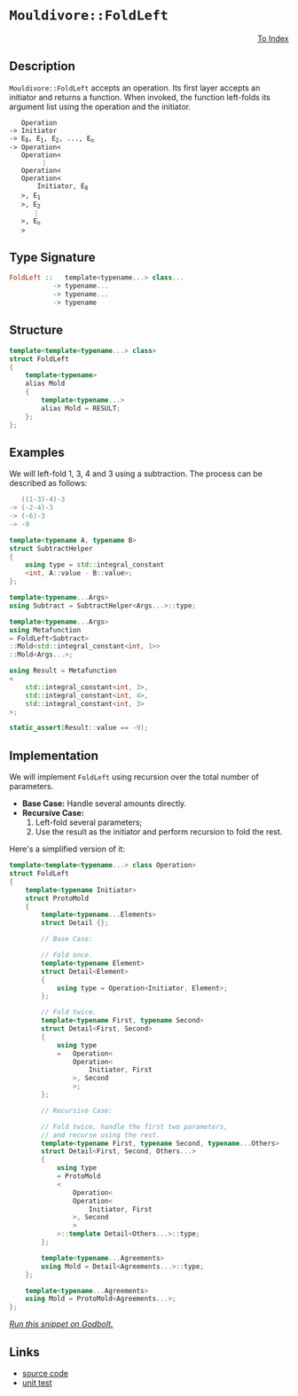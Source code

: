 <!-- Copyright 2024 Feng Mofan
SPDX-License-Identifier: Apache-2.0 -->

# `Mouldivore::FoldLeft`

<p style='text-align: right;'><a href="../../../index.md#algorithms">To Index</a></p>

## Description

`Mouldivore::FoldLeft` accepts an operation.
Its first layer accepts an initiator and returns a function.
When invoked, the function left-folds its argument list using the operation and the initiator.

<pre><code>   Operation
-> Initiator
-> E<sub>0</sub>, E<sub>1</sub>, E<sub>2</sub>, ..., E<sub>n</sub>
-> Operation&lt;
   Operation&lt;
        &vellip;
   Operation&lt;
   Operation&lt;
       Initiator, E<sub>0</sub>
   &gt;, E<sub>1</sub>
   &gt;, E<sub>2</sub>
      &vellip;
   &gt;, E<sub>n</sub>
   &gt;</code></pre>

## Type Signature

```Haskell
FoldLeft ::   template<typename...> class...
           -> typename...
           -> typename...
           -> typename
```

## Structure

```C++
template<template<typename...> class>
struct FoldLeft
{
    template<typename>
    alias Mold
    {
        template<typename...>
        alias Mold = RESULT;
    };
};
```

## Examples

We will left-fold 1, 3, 4 and 3 using a subtraction.
The process can be described as follows:

```C++
   ((1-3)-4)-3
-> (-2-4)-3
-> (-6)-3
-> -9
```

```C++
template<typename A, typename B>
struct SubtractHelper
{
    using type = std::integral_constant
    <int, A::value - B::value>;
};

template<typename...Args>
using Subtract = SubtractHelper<Args...>::type;

template<typename...Args>
using Metafunction 
= FoldLeft<Subtract>
::Mold<std::integral_constant<int, 1>>
::Mold<Args...>;

using Result = Metafunction
<
    std::integral_constant<int, 3>,
    std::integral_constant<int, 4>,
    std::integral_constant<int, 3>
>;

static_assert(Result::value == -9);
```

## Implementation

We will implement `FoldLeft` using recursion over the total number of parameters.

- **Base Case:** Handle several amounts directly.
- **Recursive Case:**
  1. Left-fold several parameters;
  2. Use the result as the initiator and perform recursion to fold the rest.

Here's a simplified version of it:

```C++
template<template<typename...> class Operation>
struct FoldLeft
{
    template<typename Initiator>
    struct ProtoMold
    {
        template<typename...Elements>
        struct Detail {};

        // Base Case:

        // Fold once.
        template<typename Element>
        struct Detail<Element>
        {
            using type = Operation<Initiator, Element>;
        };

        // Fold twice.
        template<typename First, typename Second>
        struct Detail<First, Second>
        {
            using type
            =   Operation<
                Operation<
                    Initiator, First
                >, Second
                >;
        };

        // Recursive Case:

        // Fold twice, handle the first two parameters,
        // and recurse using the rest.
        template<typename First, typename Second, typename...Others>
        struct Detail<First, Second, Others...>
        {
            using type
            = ProtoMold
            <
                Operation<
                Operation<
                    Initiator, First
                >, Second
                >
            >::template Detail<Others...>::type;
        };

        template<typename...Agreements>
        using Mold = Detail<Agreements...>::type;
    };

    template<typename...Agreements>
    using Mold = ProtoMold<Agreements...>;
};
```

[*Run this snippet on Godbolt.*](https://godbolt.org/#z:OYLghAFBqd5QCxAYwPYBMCmBRdBLAF1QCcAaPECAMzwBtMA7AQwFtMQByARg9KtQYEAysib0QXACx8BBAKoBnTAAUAHpwAMvAFYTStJg1DIApACYAQuYukl9ZATwDKjdAGFUtAK4sGIAMwAbKSuADJ4DJgAcj4ARpjEIAAcwQAOqAqETgwe3r4BaRlZAuGRMSzxiSm2mPaOAkIETMQEuT5%2BQTV12Y3NBKXRcQnJwQpNLW35nWN9A%2BWVIwCUtqhexMjsHASYLKkG2yb%2Bbtu7%2B5iHxwCeqYysmAB0j4fYANTIBgoKLwDyN8RM9QYzxMGgAgmNiF4HC8AGKedChTBUAgg0EmADsVjBLxxLxOewB5yOBGutzYLwAkgwsgCSMDsbiIVCCC9lMRUEQALLw1G4l4YrGgvl8/FnC4km7MNiPe7YehsQQKelC4U4pnQgAimCadH5mIxGsOgt5qpeAHozS8LEwlC83Db2KiTaqLbD4S8BBt7s7haLCeLSVLMC85TtGCj/NgfXz1SytTraBdQwqI1GGaqBdHTV5MkY8aT%2Bf4NT8/gDshcqTSiGQQ/Lw8D/ILTXrDY2nenha64bR0HiAO54L1ZnF%2Bg7EwN3WF4YhjUj5yWToSYNAMdDK5uxl7xph0C4w6ezl5LldryPDvVN5u4nMRYDz84d5uHYs434JMsCC7n5tv/6Ar%2BPleqqVo4tI1vuM4ooBQHPHOx4CGu0FXg2l4ZuirbGkhroAErLmsmQAG7BvaSggO2Koupa3a9gQA4bHOCCGOg9B4ggwY0JB/aoC8qTNHc2wzqQ56ukxLzEHhM7BjeeYEGxYmYGM3pIaORJXAu5IQYeEpksG8GrnO2lBjK3yyQkSpnkhm7bruRyaQQcHLghc4mWxM4yuupqZkhfLSXe2nfriz6suyXI8t5gVHAFqq/h%2BQKReF0Wlv%2B8UUUBpogXgYFznZUXCrBR6OauuV8h5MGRiAIAqVu2o7omRwuWZ7nlZVpJGueBptWC54qQG6kPI8oLAOJYaKqVwq%2BS83I9oWxbWXVbiDcNKYKE12AVf5bYdh1m1oh2PXjn1MqLZgI0EOZaapRNU29kFbIcqg10XMdp0rU8Z47dtmGgmaABUf3/QDgNmqiv3/S8AAqClnS8APA2CoOA4jf1w7taJmP4ETvF4WCFm4XiOLQhCXMqqL7WpOkvKCBkTuSVgWeCBCQtCQheLEjNMA4AAStR/E6%2BodhN2kzS8YzoBVETbENYgAPorjMgg%2BhcEtzqCFUEWIXjBgAtFaasa0SUYfehnWo2Thl3EdxDAOdqITSzbP/NCQX2%2BzXM8wkT1W693rNRtX1mzT/X3KCXvKldNVUF4DAONk/JdUWbo9oiyIXC7jupqiFWPUcovi4ImBS7QssCPLEZuMrLxcA2F1ZzyRwh9bq0m7buZ3rhCheLQLJBZyEdRzHn7x24Pq5yAEsF/8Rdy00CtHBX/iwSPBBi2P%2BeF8XDCl0rghzpIi8dqP4/r9Phhl/PJPvV9MyOMg0s2koLQQO3ncEHr3jBs%2BQVawAnIsRocMsWgnAACsvA/AcC0KQVAnBh6WGsCLVY6wP7ox4KQV%2BECAHLAANYgGAZIe4GhJBcHRP4DQwCNBmECIEMwSQkj6E4JIXgLAJAaA0KQcBkDoEcF4AoEAbD0FaGWHAWAMBEAgFWAQVI%2BNyCUDQLsOgCQoh3E4KoFIWtAiSBeMAZAyBK74LMLwTA%2BBqx4DFlwGQggRBiHYFICx8glBqE0DoPQfZ/ipE4DwQBICwFOKgZwb4%2BMpEslQFQF4qjAjqM0do3RUh7hmBeBADw8j6DEH5CgxYvABEANIBAJAcjUgKLIBQCA%2BTCkgGAFIMwfA6ACV4RAWIvjYgRGaJcDxvAmnMGIJcb4sRtDLnQaguRKZvgMFoK0jBpAsCxC8MAe0tBaC8O4LwLALBDDAHEBM/A4kY5EUWZAzAqg8LbDaeQfOQCJmE1iP8LpHgsC%2BMZngZhSzSBEWILEDImAtSrKMITIwTjlhUAMNbAAangTAfY3zgNQfwSxohxC2JhfYlQ6gJm6HMQYP5pg4GWH0HgWIvDIDLFQKkQEiytai2fFiqwlgzCcNecQUxCl4DLDsP07ILhVyTD8OYsIERBgVGGOY9ImRARcr0MK4oDA5hDESOY1lA8GC9AmJ4doeh5WAiVf0Pl8xBW2HGK0FV%2BQ5X6ulQK2VLLEEbAkF4jgoD2G%2BK4WEtRGitE6L0XEhJuBCAkDSf4LgGS0H/OWGxJgWBEgQGwSASQ/h7jf38OiSQhCzCSECKw4BgRv70I4Iw0gzC/X3ECFwQISRv5JCLXgrgwC43BA4bwLhPC%2BGBowUI0RuTxGBOkcU0pKSlFsE4M0FgBF0RayYG8DFd4uDf3uFwAhhjjEkFMXoRFVj4XSERYoZFvjdBVNcUwdxSybV2trX4jgATJH4w9KEgdQ6R1jrWZXKdM6NAJKSQUlJvqzABqyUIvJqBkkJBkSUv9b7hjXuHe8NZk6uBsJoF3MylAGkTI6S0k5yGuk9L6Q4E5QzwwjLGb4qZMy5kLJOSstZGzIFbLZbs3xByjmbFQePc5kDLnXMuLczYkCHlPNQa895SgvnkdvP8vgQKFCgvBZCk5y64U2LXbIDdjjUUgCqeOlA1hrC4vxcyqBJLshkopUWKl1haV1vpYyglEauhsucBAVwYqeWrlNQsIVRRRWGu5aQCVgJnO6vVT0fVDnrMKs1b52Veq%2BhBZmC0ML1qVhrCtf6rNR6HWcBeGB29EG8yTunQQz187UnmD9V%2BoNpAQ1hsoDanNeap2EPRFW9EJDJDJo0eY499bbCNu/Tk1tSAJFBMA92xRyiOADpdSwBQBFdEERy2cMYc7vUMrMXYldcm7GKZRZA3Q/hSC7v3Z45LPiJlcLPUEy96XiAsHG5N6bs3CRjBfcBwpvr/AlebTk39/6imyKeykkAU3UipGljN7%2B0s5sEDvpdjR1S4MzgQ405pXTUOI%2B6b0/p2G/3DNGeMyjmBpmzLECR55ZGfmceWdOajTKJl0eQPjBjvAmO%2BNYy0jj9yGU8d4Hxj5gmfnCfe4CpgIKwUQslNJ2Qq2JDycEBtrdAR9BrPU9imwlzLNEr0yXTgZpc7GZpXShIS2mWEuC4CDl7gPN6F5WUGV4q3PZCC957IsW5W1Bs4qwL5vnfdAaCa7V1vjWRY9xFmLvuzVxYUJamxh6jucLS2NzRE2psvBB/ccH%2BXFu%2Bv9Zk0r5XhhWfOdVlTU7/D%2BGAeQohrDi/omLfa47nAG38NKzgyQwDY3AKSJQ7%2Bkhv4kPjVwHb5z/DR7rXXptgibUGJrzH7ho/MEvLMuyyQQA)

## Links

- [source code](../../../../conceptrodon/mouldivore/fold_left.hpp)
- [unit test](../../../../tests/unit/metafunctions/mouldivore/fold_left.test.hpp)

